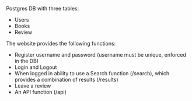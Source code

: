 
Postgres DB with three tables:

- Users
- Books
- Review

The website provides the following functions:
- Register username and password (username must be unique, enforced in the DB)
- Login and Logout
- When logged in ability to use a Search function (/search), which provides a combination of results (/results)
- Leave a review
- An API function (/api<isbn>)
